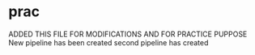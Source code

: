 # prac
ADDED THIS FILE FOR MODIFICATIONS AND FOR PRACTICE PUPPOSE
New pipeline has been created
 second pipeline has created

